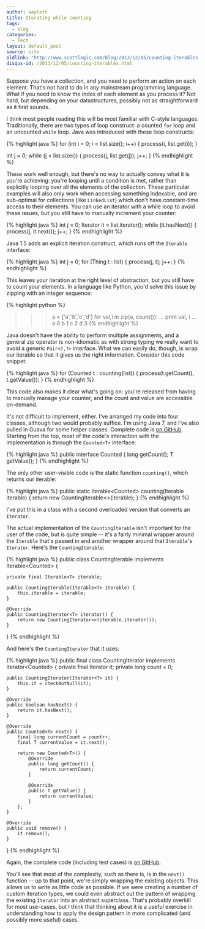 ```yaml
---
author: aaylett
title: Iterating while counting
tags:
  - blog
categories:
  - Tech
layout: default_post
source: site
oldlink: "http://www.scottlogic.com/blog/2013/12/05/counting-iterables.html"
disqus-id: /2013/12/05/counting-iterables.html
---
```


Suppose you have a collection, and you need to perform an action on each
element.  That's not hard to do in any mainstream programming language.  What
if you need to know the index of each element as you process it?  Not hard,
but depending on your datastructures, possibly not as straightforward as it
first sounds.

I think most people reading this will be most familiar with C-style languages.
Traditionally, there are two types of loop construct: a counted `for` loop and
an uncounted `while` loop.  Java was introduced with these loop constructs:

{% highlight java %}
for (int i = 0; i < list.size(); i++) {
  process(i, list.get(i));
}

int j = 0;
while (j < list.size()) {
  process(j, list.get(j));
  j++;
}
{% endhighlight %}

These work well enough, but there's no way to actually convey what it is
you're achieving: you're looping until a condition is met, rather than
explicitly looping over all the elements of the collection.  These particular
examples will also only work when accessing something indexable, and are
sub-optimal for collections (like `LinkedList`) which don't have constant-time
access to their elements.  You can use an iterator with a while loop to avoid
these issues, but you still have to manually increment your counter:

{% highlight java %}
int j = 0;
Iterator<Thing> it = list.iterator();
while (it.hasNext()) {
  process(j, it.next());
  j++;
}
{% endhighlight %}

Java 1.5 adds an explicit iteration construct, which runs off the `Iterable`
interface:

{% highlight java %}
int j = 0;
for (Thing t : list) {
  process(j, t);
  j++;
}
{% endhighlight %}

This leaves your iteration at the right level of abstraction, but you still
have to count your elements.  In a language like Python, you'd solve this
issue by zipping with an integer sequence:

{% highlight python %}
>>> a = ['a','b','c','d']
>>> for val,i in zip(a, count()):
...   print val, i
...
a 0
b 1
c 2
d 3
{% endhighlight %}

Java doesn't have the ability to perform multiple assignments, and a general
zip operator is non-idiomatic as with strong typing we really want to avoid a
generic `Pair<?,?>` interface.  What we can easily do, though, is wrap our
iterable so that it gives us the right information.  Consider this code
snippet:

{% highlight java %}
for (Counted<Thing> t : counting(list)) {
  process(t.getCount(), t.getValue());
}
{% endhighlight %}

This code also makes it clear what's going on: you're released from having to
manually manage your counter, and the count and value are accessible on-demand.

It's not difficult to implement, either.  I've arranged my code into four classes, although two would probably suffice.  I'm using Java 7, and I've also pulled in Guava for some helper classes.  Complete code is [on GitHub](https://github.com/andrewaylett/iterables). Starting from the top, most of the code's interaction with the implementation is through the `Counted<T>` interface:

{% highlight java %}
public interface Counted<T> {
    long getCount();
    T getValue();
}
{% endhighlight %}

The only other user-visible code is the static function `counting()`, which returns our iterable:

{% highlight java %}
    public static <T> Iterable<Counted<T>> counting(Iterable<T> iterable) {
        return new CountingIterable<>(iterable);
    }
{% endhighlight %}

I've put this in a class with a second overloaded version that converts an `Iterator`.

The actual implementation of the `CountingIterable` isn't important for the user of the code, but is quite simple -- it's a fairly minimal wrapper around the `Iterable` that's passed in and another wrapper around that `Iterable`'s `Iterator`.  Here's the `CountingIterable`:

{% highlight java %}
public class CountingIterable<T> implements Iterable<Counted<T>> {

    private final Iterable<T> iterable;

    public CountingIterable(Iterable<T> iterable) {
        this.iterable = iterable;
    }

    @Override
    public CountingIterator<T> iterator() {
        return new CountingIterator<>(iterable.iterator());
    }
}
{% endhighlight %}

And here's the `CountingIterator` that it uses:

{% highlight java %}
public final class CountingIterator<T> implements Iterator<Counted<T>> {
    private final Iterator<T> it;
    private long count = 0;

    public CountingIterator(Iterator<T> it) {
        this.it = checkNotNull(it);
    }

    @Override
    public boolean hasNext() {
        return it.hasNext();
    }

    @Override
    public Counted<T> next() {
        final long currentCount = count++;
        final T currentValue = it.next();

        return new Counted<T>() {
            @Override
            public long getCount() {
                return currentCount;
            }

            @Override
            public T getValue() {
                return currentValue;
            }
        };
    }

    @Override
    public void remove() {
        it.remove();
    }
}
{% endhighlight %}

Again, the complete code (including test cases) is [on GitHub](https://github.com/andrewaylett/iterables).

You'll see that most of the complexity, such as there is, is in the `next()` function -- up to that point, we're simply wrapping the existing objects.  This allows us to write as little code as possible.  If we were creating a number of custom iteration types, we could even abstract out the pattern of wrapping the existing `Iterator` into an abstract superclass.  That's probably overkill for most use-cases, but I think that thinking about it is a useful exercise in understanding how to apply the design pattern in more complicated (and possibly more useful) cases.























